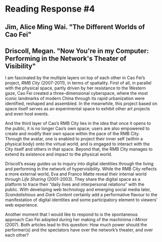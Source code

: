# Reading Response #4

## Jim, Alice Ming Wai. "The Different Worlds of Cao Fei"

## Driscoll, Megan. "Now You're in my Computer: Performing in the Network's Theater of Visibility"

I am fascinated by the multiple layers on top of each other in Cao Fei’s project, _RMB City_ (2007-2011), in terms of spatiality. First of all, in parallel with the physical space, partly driven by her resistance to the Western gaze, Cao Fei created a three-dimensional cyberspace, where the most iconic landmarks of modern China through its rapid urbanization were identified, reshaped and assembled. In the meanwhile, this project based on space itself serves as an experimental space to exhibit other art projects and even host events.

And the third layer of Cao’s RMB City lies in the idea that once it opens to the public, it is no longer Cao’s own space; users are also empowered to create and modify their own space within the pace of the RMB City. Through the avatar, one is enabled to project their inner self (within a physical body) onto the virtual world, and is engaged to interact with the City itself and others in that space. Beyond that, the RMB City manages to extend its existence and impact to the physical world.

Driscoll’s essay guides us to inquiry into digital identities through the living and performing in the network of hypervisibility. While the RMB City reflects a more external world, Eva and Franco Matte reveal their internal world through _Life Sharing_ (2001-2003). They share the digital space as a platform to trace their “daily lives and interpersonal relations” with the public. With developing web technology and emerging social media later, _Scandalishious_ and _Dark Content_ certainly add a performative flavour to the manifestation of digital identities and some participatory element to viewers’ web experience.

Another moment that I would like to respond to is the spontaneous approach Cao Fei adopted during her making of the machinima _i-Mirror_ (2007). Both articles lead to this question: How much power should the performer(s) and the spectators have over the network’s theater, and over each other?
